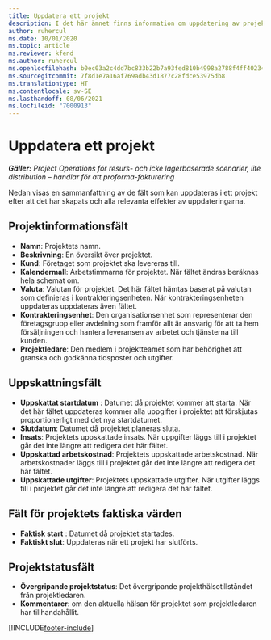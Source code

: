 ```yaml
---
title: Uppdatera ett projekt
description: I det här ämnet finns information om uppdatering av projekt i Project Operations.
author: ruhercul
ms.date: 10/01/2020
ms.topic: article
ms.reviewer: kfend
ms.author: ruhercul
ms.openlocfilehash: b0ec03a2c4dd7bc833b22b7a93fed810b4998a2788f4ff40234e3dd163bd9eb6
ms.sourcegitcommit: 7f8d1e7a16af769adb43d1877c28fdce53975db8
ms.translationtype: HT
ms.contentlocale: sv-SE
ms.lasthandoff: 08/06/2021
ms.locfileid: "7000913"
---
```

# <a name="update-a-project"></a>Uppdatera ett projekt

_**Gäller:** Project Operations för resurs- och icke lagerbaserade scenarier, lite distribution – handlar för att proforma-fakturering_

Nedan visas en sammanfattning av de fält som kan uppdateras i ett projekt efter att det har skapats och alla relevanta effekter av uppdateringarna.

## <a name="project-detail-fields"></a>Projektinformationsfält

- **Namn**: Projektets namn.
- **Beskrivning**: En översikt över projektet.
- **Kund**: Företaget som projektet ska levereras till.
- **Kalendermall**: Arbetstimmarna för projektet. När fältet ändras beräknas hela schemat om.
- **Valuta**: Valutan för projektet. Det här fältet hämtas baserat på valutan som definieras i kontrakteringsenheten. När kontrakteringsenheten uppdateras uppdateras även fältet.
- **Kontrakteringsenhet**: Den organisationsenhet som representerar den företagsgrupp eller avdelning som framför allt är ansvarig för att ta hem försäljningen och hantera leveransen av arbetet och tjänsterna till kunden. 
- **Projektledare**: Den medlem i projektteamet som har behörighet att granska och godkänna tidsposter och utgifter.

## <a name="estimate-fields"></a>Uppskattningsfält

- **Uppskattat startdatum** : Datumet då projektet kommer att starta. När det här fältet uppdateras kommer alla uppgifter i projektet att förskjutas proportionerligt med det nya startdatumet.
- **Slutdatum**: Datumet då projektet planeras sluta.
- **Insats**: Projektets uppskattade insats. När uppgifter läggs till i projektet går det inte längre att redigera det här fältet.
- **Uppskattad arbetskostnad**: Projektets uppskattade arbetskostnad. När arbetskostnader läggs till i projektet går det inte längre att redigera det här fältet.
- **Uppskattade utgifter**: Projektets uppskattade utgifter. När utgifter läggs till i projektet går det inte längre att redigera det här fältet.

## <a name="project-actual-fields"></a>Fält för projektets faktiska värden
- **Faktisk start** : Datumet då projektet startades.
- **Faktiskt slut**: Uppdateras när ett projekt har slutförts.

## <a name="project-status-fields"></a>Projektstatusfält

- **Övergripande projektstatus**: Det övergripande projekthälsotillståndet från projektledaren.
- **Kommentarer**: om den aktuella hälsan för projektet som projektledaren har tillhandahållit.



[!INCLUDE[footer-include](../includes/footer-banner.md)]